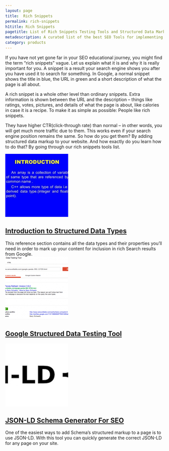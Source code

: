 ```yaml
---
layout: page
title:  Rich Snippets
permalink: rich-snippets
h1title: Rich Snippets
pagetitle: List of Rich Snippets Testing Tools and Structured Data Markup Tools 2019    
metadescription: A curated list of the best SEO Tools for implementing Structured Data Markup and Rich Snippets Testing. Updated for 2019.
category: products
---
```

If you have not yet gone far in your SEO educational journey, you might find the term “rich snippets” vague. Let us explain what it is and why it is really important for you. A snippet is a result your search engine shows you after you have used it to search for something. In Google, a normal snippet shows the title in blue, the URL in green and a short description of what the page is all about.

A rich snippet is a whole other level than ordinary snippets. Extra information is shown between the URL and the description – things like ratings, votes, pictures, and details of what the page is about, like calories in case it is a recipe. To make it as simple as possible: People like rich snippets.

They have higher CTR(click-through rate) than normal – in other words, you will get much more traffic due to them. This works even if your search engine position remains the same. So how do you get them? By adding structured data markup to your website. And how exactly do you learn how to do that? By going through our rich snippets tools list.
<article class="resource">
<div class="resource__thumb"><img class="attachment-post-thumbnail size-post-thumbnail wp-post-image" src="/wp-content/uploads/2016/12/introduction-to-structured-data-types-200x200.jpg" alt="" width="200" height="200" /></div>
<div class="resource__info">
<h2 class="h2 category-title"><a href="https://developers.google.com/search/docs/data-types/data-type-selector?ref=curatedseotools.com" target="_blank class=">Introduction to Structured Data Types</a></h2>
This reference section contains all the data types and their properties you’ll need in order to mark up your content for inclusion in rich Search results from Google.

</div>
</article><article class="resource">
<div class="resource__thumb"><img class="attachment-post-thumbnail size-post-thumbnail wp-post-image" src="/wp-content/uploads/2016/12/google-structured-data-testing-tool-200x200.png" alt="" width="200" height="200" /></div>
<div class="resource__info">
<h2 class="h2 category-title"><a href="https://search.google.com/structured-data/testing-tool?ref=curatedseotools.com" target="_blank class=">Google Structured Data Testing Tool</a></h2>
</div>
</article><article class="resource">
<div class="resource__thumb"><img class="attachment-post-thumbnail size-post-thumbnail wp-post-image" src="/wp-content/uploads/2016/12/json-ld-schema-generator-for-seo-200x200.jpg" alt="" width="200" height="200" /></div>
<div class="resource__info">
<h2 class="h2 category-title"><a href="https://hallanalysis.com/json-ld-generator/?ref=curatedseotools.com" target="_blank class=">JSON-LD Schema Generator For SEO</a></h2>
One of the easiest ways to add Schema’s structured markup to a page is to use JSON-LD. With this tool you can quickly generate the correct JSON-LD for any page on your site.

</div>
</article>
